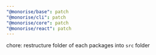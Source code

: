 ```yaml
---
"@monorise/base": patch
"@monorise/cli": patch
"@monorise/core": patch
"@monorise/react": patch
---
```


chore: restructure folder of each packages into `src` folder
